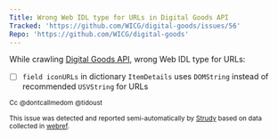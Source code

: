 ```yaml
---
Title: Wrong Web IDL type for URLs in Digital Goods API
Tracked: 'https://github.com/WICG/digital-goods/issues/56'
Repo: 'https://github.com/WICG/digital-goods'
---
```


While crawling [Digital Goods API](https://wicg.github.io/digital-goods/), wrong Web IDL type for URLs:
* [ ] `field iconURLs` in dictionary `ItemDetails` uses `DOMString` instead of recommended `USVString` for URLs

<sub>Cc @dontcallmedom @tidoust</sub>

<sub>This issue was detected and reported semi-automatically by [Strudy](https://github.com/w3c/strudy/) based on data collected in [webref](https://github.com/w3c/webref/).</sub>
